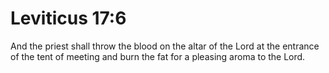 # Leviticus 17:6

And the priest shall throw the blood on the altar of the Lord at the entrance of the tent of meeting and burn the fat for a pleasing aroma to the Lord.
